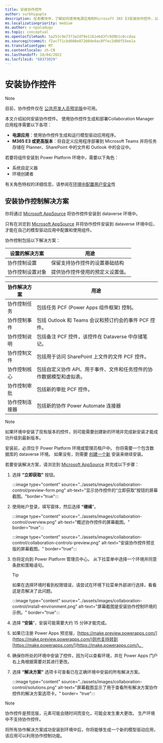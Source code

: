 ```yaml
---
title: 安装协作控件
author: surbhigupta
description: 在本模块中，了解如何使用电源应用和Microsoft 365 E3安装协作控件，以及如何安装协作控制解决方案。
ms.localizationpriority: medium
ms.author: v-npaladugu
ms.topic: conceptual
ms.openlocfilehash: 5a253c9e7373a2df9e1161e6d3fc9d9b1c8ccdaa
ms.sourcegitcommit: f2ac771cbd608e872604e9ac8ffec2d08f55ee1a
ms.translationtype: MT
ms.contentlocale: zh-CN
ms.lasthandoff: 10/04/2022
ms.locfileid: "68373029"
---
```

# <a name="install-collaboration-controls"></a>安装协作控件

> [!NOTE]
> 目前，协作控件仅在 [公共开发人员预览版](~/resources/dev-preview/developer-preview-intro.md)中可用。

本文介绍如何安装协作控件。 使用协作控件生成和部署Collaboration Manager应用程序需要以下各项：

* **电源应用**：使用协作控件生成和运行模型驱动应用程序。
* **M365 E3 或更高版本**：将自定义应用程序部署到 Microsoft Teams 并将任务存储在 Planner、SharePoint 中的文件和 Outlook 中的会议中。

若要将组件安装到 Power Platform 环境中，需要以下角色：

* 系统自定义器
* 环境创建者

有关角色特权的详细信息，请参阅在[环境中配置用户安全](/power-platform/admin/database-security#predefined-security-roles)性

## <a name="install-the-collaboration-controls-solutions"></a>安装协作控制解决方案

你将通过 [Microsoft AppSource](https://appsource.microsoft.com/en-us/product/dynamics-365/mscm.collaboration-toolkit-preview?flightCodes=collaborationcontrols&signInModalType=2&ctaType=1) 将协作控件安装到 dataverse 环境中。

只有在浏览到 [Microsoft AppSource](https://appsource.microsoft.com/en-us/product/dynamics-365/mscm.collaboration-toolkit-preview?flightCodes=collaborationcontrols&signInModalType=2&ctaType=1)  并将协作控件安装到 dataverse 环境中后，才能在自己的模型驱动应用中配置和使用组件。

协作控制包括以下解决方案：

|**设置的解决方案** | **用途** |
|---|---|
| 协作控制设置 | 保留支持协作控件的设置基础结构 |
| 协作控制设置对象 | 提供协作控件使用的预定义设置值。|

|**协作解决方案** | **用途** |
|---|---|
| 协作控制任务  | 包括任务 PCF (Power Apps 组件框架) 控制。 |
| 协作控制事件 | 包括 Outlook 和 Teams 会议和预订约会的事件 PCF 控件。 |
| 协作控制说明 | 包括备注 PCF 控件，该控件在 Dataverse 中存储笔记。 |
| 协作控制文件 | 包括用于访问 SharePoint 上文件的文件 PCF 控件。 |
| 协作控制核心 |包括自定义协作 API、用于事件、文件和任务控件的协作数据模型和虚拟表。 |
| 协作控制审批 | 包括新的审批 PCF 控件。 |
| 协作控制连接器 | 包括新的协作 Power Automate 连接器 |

> [!NOTE]
> 如果环境中安装了现有版本的控件，则可能需要创建新的环境并完成新安装才能成功升级到最新版本。

安装前，必须位于 Power Platform 环境或管理员租户中。 你将需要一个包含数据库的 dataverse 环境。 如果没有，则需要 [创建一个新](/power-platform/admin/create-environment) 安装来继续安装。

若要安装解决方案，请浏览到 [Microsoft AppSource](https://appsource.microsoft.com/en-us/product/dynamics-365/mscm.collaboration-toolkit-preview?flightCodes=collaborationcontrols&signInModalType=2&ctaType=1) 并完成以下步骤：

1. 选择 **“立即获取”** 按钮。

   :::image type="content" source="../assets/images/collaboration-control/preview-form.png" alt-text="显示协作控件的“立即获取”按钮的屏幕截图。"border="true":::

1. 使用帐户登录，填写窗体，然后选择 **“继续**”。

   :::image type="content" source="../assets/images/collaboration-control/overview.png" alt-text="概述协作控件的屏幕截图。" border="true":::

   :::image type="content" source="../assets/images/collaboration-control/collaboration-controls-preview.png" alt-text="安装协作控件预览版的屏幕截图。" border="true":::

1. 你将定向到 Power Platform 管理员中心。 从下拉菜单中选择一个环境并同意条款和策略语句。

   > [!TIP]
   > 如果在选择环境时看到权限错误，请尝试在环境下拉菜单外部进行选择，看看这是否解决了此问题。

   :::image type="content" source="../assets/images/collaboration-control/install-environment.png" alt-text="屏幕截图是安装协作控制环境的示例。" border="true":::

1. 选择 **“安装**”，安装可能需要大约 15 分钟才能完成。

1. 如果已注册 Power Apps 预览版，[https://make.preview.powerapps.com/](https://make.preview.powerapps.com/)则也支持转到[https://make.powerapps.com/](https://make.powerapps.com/)。

1. 确保你所处的环境中安装了控件，因为可以查看环境，并在 Power Apps 门户右上角根据需要对其进行更改。

1. 选择 **“解决方案”** 选项卡可查看已在正确环境中安装的所有解决方案。

   :::image type="content" source="../assets/images/collaboration-control/solutions.png" alt-text="屏幕截图显示了用于查看所有解决方案协作控件的解决方案选项卡。" border= "true":::

> [!NOTE]
> 协作控件是预览版，元素可能会随时间而变化，可能会发生重大更改。 生产环境中不支持协作控件。

将所有协作解决方案成功安装到环境中后，你将能够生成一个新的模型驱动应用，该应用可以利用协作控制功能。
